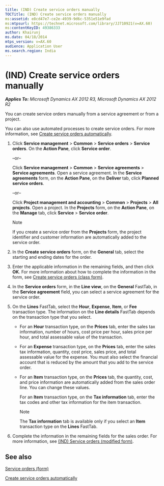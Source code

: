 ```yaml
---
title: (IND) Create service orders manually
TOCTitle: (IND) Create service orders manually
ms:assetid: e8cd47e7-ce2e-4939-9d6c-5351e51e9fad
ms:mtpsurl: https://technet.microsoft.com/library/JJ710921(v=AX.60)
ms:contentKeyID: 49386333
author: Khairunj
ms.date: 04/18/2014
mtps_version: v=AX.60
audience: Application User
ms.search.region: India
---
```


# (IND) Create service orders manually 


_**Applies To:** Microsoft Dynamics AX 2012 R3, Microsoft Dynamics AX 2012 R2_

You can create service orders manually from a service agreement or from a project.

You can also use automated processes to create service orders. For more information, see [Create service orders automatically](create-service-orders-automatically.md).

1.  Click **Service management** \> **Common** \> **Service orders** \> **Service orders**. On the **Action Pane**, click **Service order**.
    
    –or–
    
    Click **Service management** \> **Common** \> **Service agreements** \> **Service agreements**. Open a service agreement. In the **Service agreements** form, on the **Action Pane**, on the **Deliver** tab, click **Planned service orders**.
    
    –or–
    
    Click **Project management and accounting** \> **Common** \> **Projects** \> **All projects**. Open a project. In the **Projects** form, on the **Action Pane**, on the **Manage** tab, click **Service** \> **Service order**.
    

    > [!NOTE]
    > <P>If you create a service order from the <STRONG>Projects</STRONG> form, the project identifier and customer information are automatically added to the service order.</P>



2.  In the **Create service orders** form, on the **General** tab, select the starting and ending dates for the order.

3.  Enter the applicable information in the remaining fields, and then click **OK**. For more information about how to complete the information in the form, see [Create service orders (class form)](https://technet.microsoft.com/library/aa553901\(v=ax.60\)).

4.  In the **Service orders** form, in the **Line view**, on the **General** FastTab, in the **Service agreement** field, you can select a service agreement for the service order.

5.  On the **Lines** FastTab, select the **Hour**, **Expense**, **Item**, or **Fee** transaction type. The information on the **Line details** FastTab depends on the transaction type that you select.
    
      - For an **Hour** transaction type, on the **Prices** tab, enter the sales tax information, number of hours, cost price per hour, sales price per hour, and total assessable value of the transaction.
    
      - For an **Expense** transaction type, on the **Prices** tab, enter the sales tax information, quantity, cost price, sales price, and total assessable value for the expense. You must also select the financial account that is reduced by the amount that you add to the service order.
    
      - For an **Item** transaction type, on the **Prices** tab, the quantity, cost, and price information are automatically added from the sales order line. You can change these values.
        
        For an **Item** transaction type, on the **Tax information** tab, enter the tax codes and other tax information for the item transaction.
        

        > [!NOTE]
        > <P>The <STRONG>Tax information</STRONG> tab is available only if you select an <STRONG>Item</STRONG> transaction type on the <STRONG>Lines</STRONG> FastTab.</P>



6.  Complete the information in the remaining fields for the sales order. For more information, see [(IND) Service orders (modified form)](https://technet.microsoft.com/library/jj678027\(v=ax.60\)).

## See also

[Service orders (form)](https://technet.microsoft.com/library/aa554361\(v=ax.60\))

[Create service orders automatically](create-service-orders-automatically.md)

  


